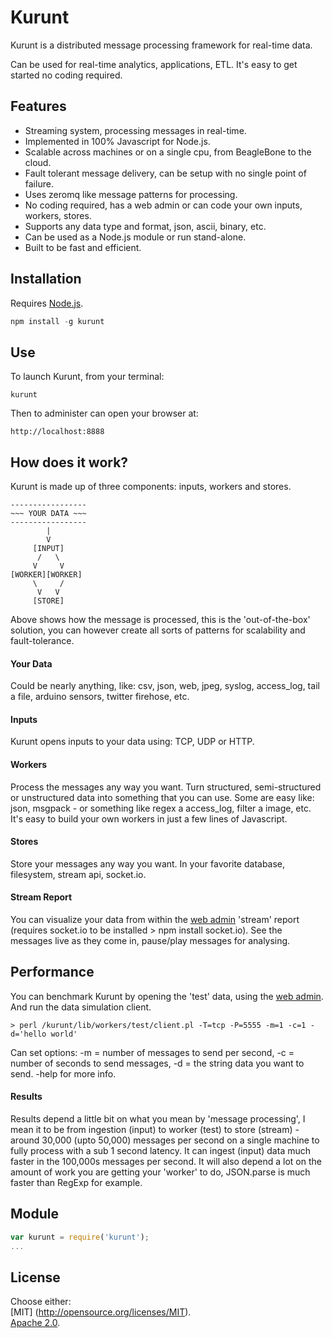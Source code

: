 # Kurunt

Kurunt is a distributed message processing framework for real-time data.  

Can be used for real-time analytics, applications, ETL. It's easy to get started no coding required.

## Features

- Streaming system, processing messages in real-time.
- Implemented in 100% Javascript for Node.js.
- Scalable across machines or on a single cpu, from BeagleBone to the cloud.
- Fault tolerant message delivery, can be setup with no single point of failure.
- Uses zeromq like message patterns for processing.
- No coding required, has a web admin or can code your own inputs, workers, stores.
- Supports any data type and format, json, ascii, binary, etc.
- Can be used as a Node.js module or run stand-alone.
- Built to be fast and efficient.

## Installation

Requires [Node.js](http://nodejs.org/).

```js
npm install -g kurunt
```

## Use

To launch Kurunt, from your terminal:

```
kurunt
```

Then to administer can open your browser at:

```
http://localhost:8888
```

## How does it work?

Kurunt is made up of three components: inputs, workers and stores. 

```
-----------------
~~~ YOUR DATA ~~~
-----------------
        |
        V
     [INPUT]
      /   \
     V     V 
[WORKER][WORKER]
     \     /
      V   V
     [STORE]
```
Above shows how the message is processed, this is the 'out-of-the-box' solution, you can however create all sorts of patterns for scalability and fault-tolerance.

#### Your Data
Could be nearly anything, like: csv, json, web, jpeg, syslog, access_log, tail a file, arduino sensors, twitter firehose, etc.

#### Inputs
Kurunt opens inputs to your data using: TCP, UDP or HTTP.

#### Workers
Process the messages any way you want. Turn structured, semi-structured or unstructured data into something that you can use. Some are easy like: json, msgpack - or something like regex a access_log, filter a image, etc. It's easy to build your own workers in just a few lines of Javascript. 

#### Stores
Store your messages any way you want. In your favorite database, filesystem, stream api, socket.io.

#### Stream Report
You can visualize your data from within the [web admin](http://localhost:8888) 'stream' report (requires socket.io to be installed > npm install socket.io). See the messages live as they come in, pause/play messages for analysing. 

## Performance

You can benchmark Kurunt by opening the 'test' data, using the [web admin](http://localhost:8888). And run the data simulation client.
```
> perl /kurunt/lib/workers/test/client.pl -T=tcp -P=5555 -m=1 -c=1 -d='hello world'
```
Can set options: -m = number of messages to send per second, -c = number of seconds to send messages, -d = the string data you want to send. -help for more info.

#### Results

Results depend a little bit on what you mean by 'message processing', I mean it to be from ingestion (input) to worker (test) to store (stream) - around 30,000 (upto 50,000) messages per second on a single machine to fully process with a sub 1 second latency. It can ingest (input) data much faster in the 100,000s messages per second. It will also depend a lot on the amount of work you are getting your 'worker' to do, JSON.parse is much faster than RegExp for example.

## Module

```js
var kurunt = require('kurunt');
...
```

## License

Choose either:  
[MIT] (http://opensource.org/licenses/MIT).  
[Apache 2.0](http://www.apache.org/licenses/LICENSE-2.0).

